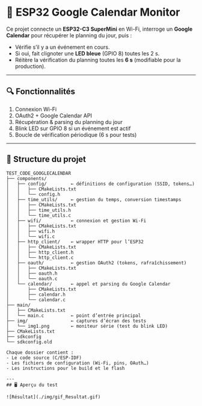 # 📅 ESP32 Google Calendar Monitor

Ce projet connecte un **ESP32-C3 SuperMini** en Wi-Fi, interroge un **Google Calendar** pour récupérer le planning du jour, puis :

- Vérifie s’il y a un événement en cours.
- Si oui, fait clignoter une **LED bleue** (GPIO 8) toutes les 2 s.
- Réitère la vérification du planning toutes les **6 s** (modifiable pour la production).

---

## 🔍 Fonctionnalités

1. Connexion Wi-Fi  
2. OAuth2 + Google Calendar API  
3. Récupération & parsing du planning du jour  
4. Blink LED sur GPIO 8 si un événement est actif  
5. Boucle de vérification périodique (6 s pour tests)

---

## 📂 Structure du projet

```text
TEST_CODE_GOOGLECALENDAR
├── components/
│   ├── config/         ← définitions de configuration (SSID, tokens…)
│   │   ├── CMakeLists.txt
│   │   └── config.h
│   ├── time_utils/     ← gestion du temps, conversion timestamps
│   │   ├── CMakeLists.txt
│   │   ├── time_utils.h
│   │   └── time_utils.c
│   ├── wifi/           ← connexion et gestion Wi-Fi
│   │   ├── CMakeLists.txt
│   │   ├── wifi.h
│   │   └── wifi.c
│   ├── http_client/    ← wrapper HTTP pour l’ESP32
│   │   ├── CMakeLists.txt
│   │   ├── http_client.h
│   │   └── http_client.c
│   ├── oauth/          ← gestion OAuth2 (tokens, rafraîchissement)
│   │   ├── CMakeLists.txt
│   │   ├── oauth.h
│   │   └── oauth.c
│   └── calendar/       ← appel et parsing du Google Calendar
│       ├── CMakeLists.txt
│       ├── calendar.h
│       └── calendar.c
├── main/
│   ├── CMakeLists.txt
│   └── main.c          ← point d’entrée principal
├── img/                ← captures d’écran des tests
│   └── img1.png        ← moniteur série (test du blink LED)
├── CMakeLists.txt
├── sdkconfig
└── sdkconfig.old

Chaque dossier contient :
- Le code source (C/ESP-IDF)
- Les fichiers de configuration (Wi-Fi, pins, OAuth…)
- Les instructions pour le build et le flash

---
## 🖥️ Aperçu du test

![Résultat](./img/gif_Resultat.gif)

